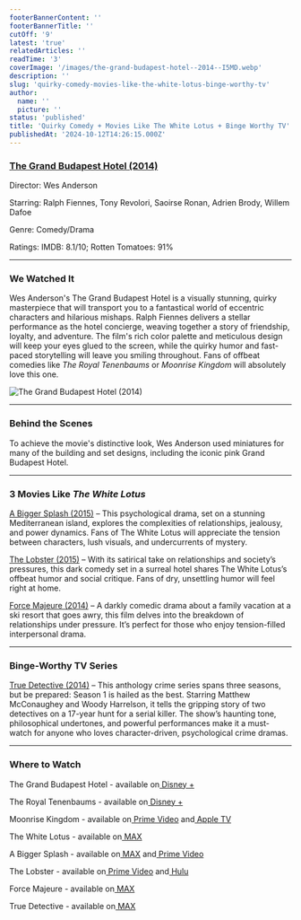 ```yaml
---
footerBannerContent: ''
footerBannerTitle: ''
cutOff: '9'
latest: 'true'
relatedArticles: ''
readTime: '3'
coverImage: '/images/the-grand-budapest-hotel--2014--I5MD.webp'
description: ''
slug: 'quirky-comedy-movies-like-the-white-lotus-binge-worthy-tv'
author:
  name: ''
  picture: ''
status: 'published'
title: 'Quirky Comedy + Movies Like The White Lotus + Binge Worthy TV'
publishedAt: '2024-10-12T14:26:15.000Z'
---
```


### [The Grand Budapest Hotel (2014)](https://www.imdb.com/title/tt2278388/)

Director: Wes Anderson

Starring: Ralph Fiennes, Tony Revolori, Saoirse Ronan, Adrien Brody, Willem Dafoe

Genre: Comedy/Drama

Ratings: IMDB: 8.1/10; Rotten Tomatoes: 91%

---

### We Watched It

Wes Anderson's The Grand Budapest Hotel is a visually stunning, quirky masterpiece that will transport you to a fantastical world of eccentric characters and hilarious mishaps. Ralph Fiennes delivers a stellar performance as the hotel concierge, weaving together a story of friendship, loyalty, and adventure. The film's rich color palette and meticulous design will keep your eyes glued to the screen, while the quirky humor and fast-paced storytelling will leave you smiling throughout. Fans of offbeat comedies like *The Royal Tenenbaums* or *Moonrise Kingdom* will absolutely love this one.

![The Grand Budapest Hotel (2014)](/images/the-grand-budapest-hotel--2014--Q0MT.webp)

---

### Behind the Scenes

To achieve the movie's distinctive look, Wes Anderson used miniatures for many of the building and set designs, including the iconic pink Grand Budapest Hotel.

---

### 3 Movies Like *The White Lotus*

[A Bigger Splash (2015)](https://www.imdb.com/title/tt2056771/) – This psychological drama, set on a stunning Mediterranean island, explores the complexities of relationships, jealousy, and power dynamics. Fans of The White Lotus will appreciate the tension between characters, lush visuals, and undercurrents of mystery.

[The Lobster (2015)](https://www.imdb.com/title/tt3464902/) – With its satirical take on relationships and society’s pressures, this dark comedy set in a surreal hotel shares The White Lotus’s offbeat humor and social critique. Fans of dry, unsettling humor will feel right at home.

[Force Majeure (2014)](https://www.imdb.com/title/tt2121382/) – A darkly comedic drama about a family vacation at a ski resort that goes awry, this film delves into the breakdown of relationships under pressure. It’s perfect for those who enjoy tension-filled interpersonal drama.

---

### Binge-Worthy TV Series

[True Detective (2014)](https://www.imdb.com/title/tt2356777/) – This anthology crime series spans three seasons, but be prepared: Season 1 is hailed as the best. Starring Matthew McConaughey and Woody Harrelson, it tells the gripping story of two detectives on a 17-year hunt for a serial killer. The show’s haunting tone, philosophical undertones, and powerful performances make it a must-watch for anyone who loves character-driven, psychological crime dramas.

---

### Where to Watch

The Grand Budapest Hotel - available on[ Disney +](https://www.disneyplus.com/play/7ca22c3e-f42a-45ab-aef8-83834cad5a8f?distributionPartner=google)

The Royal Tenenbaums - available on[ Disney +](https://www.disneyplus.com/play/50704974-84ee-4e52-917b-68c715d2c44c?distributionPartner=google)

Moonrise Kingdom - available on[ Prime Video](https://www.amazon.com/Moonrise-Kingdom-Bruce-Willis/dp/B009HXG9UQ) and[ Apple TV](https://tv.apple.com/us/movie/moonrise-kingdom/umc.cmc.1vqsgnnt5f0jcvvt0g1wfi8un)

The White Lotus - available on[ MAX](https://play.max.com/show/14f9834d-bc23-41a8-ab61-5c8abdbea505?utm_source=universal_search)

A Bigger Splash - available on[ MAX](https://www.max.com/movies/bigger-splash/ba21200e-f424-4467-be0e-a0f9b2517228) and[ Prime Video](https://www.amazon.com/Bigger-Splash-Ralph-Fiennes/dp/B01IDXCUG2)

The Lobster - available on[ Prime Video](https://www.amazon.com/Lobster-Colin-Farrell/dp/B01I0QLD1U) and[ Hulu](https://www.hulu.com/movie/the-lobster-da2cbb61-ea33-4fa4-bbfb-806a0de606bb)

Force Majeure - available on[ MAX](https://www.max.com/movies/2356acb1-b7e1-4014-8686-4757f8724452?utm_source=universal_search)

True Detective - available on[ MAX](https://play.max.com/show/9a4a3645-74e0-4e4d-9f35-31464b402357?utm_source=universal_search)